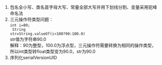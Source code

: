 1. 包名全小写、类名首字母大写、常量全部大写并用下划线分割、变量采用驼峰命名法
2. 三元操作符类型问题：<br/>
 <code>int i=80;<br/>
 String str=String.valueOf(i<100?90:100.0)</code><br/>
 str值为字符串90.0<br/>
 解释：90为整型，100.0为浮点型，三元操作符需要转换为相同的操作类型，所以int类型转float类型变为90.0，str为90.0
3. 序列化serialVersionUID